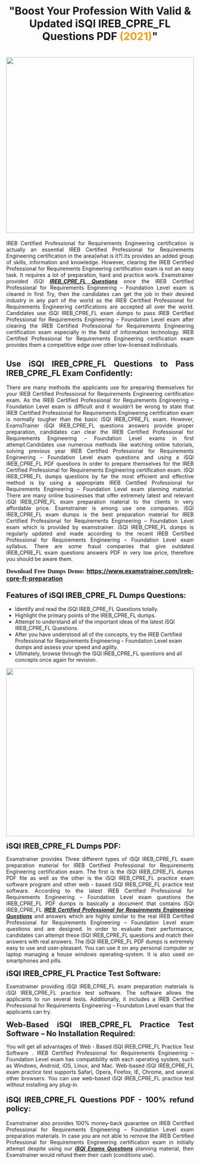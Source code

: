 <h1 style="text-align: center;"><strong>"Boost Your Profession With Valid & Updated iSQI IREB_CPRE_FL Questions PDF <span style="color:#f39c12;">(</span><font color="#f39c12">2021)</font>"</strong></h1>

<h1><strong><a href="https://www.examstrainer.com/ireb-cpre-fl-preparation"><img alt="" src="https://lh3.googleusercontent.com/pw/ACtC-3f8c-slHvsLmpoocRcSJ18CXwyuRuDgfxOBXx4IdSHEzjzfh_xOgpUBjgAAY02t4nrCZtN09VK0W3n2neEBZCEPjO0q0DqiUEWHT2FAznA-KvTY27ZQYN7h16PdyGeKKF-LX8DxtBlN22QRufsFJCN3=w1366-h541-no?authuser=0" style="width: 100%; height: 470px;" /></a></strong></h1>

<p style="text-align: justify;">IREB Certified Professional for Requirements Engineering certification is actually an essential IREB Certified Professional for Requirements Engineering certification in the area(what is it?).Its provides an added group of skills, information and knowledge. However, clearing the IREB Certified Professional for Requirements Engineering certification exam is not an easy task. It requires a lot of preparation, hard and practice work. Examstrainer provided iSQI <em><a href="https://www.examstrainer.com/ireb-cpre-fl-preparation"><strong>IREB_CPRE_FL Questions</strong></a></em> once the IREB Certified Professional for Requirements Engineering – Foundation Level exam is cleared in first Try, then the candidates can get the job in their desired industry in any part of the world as the IREB Certified Professional for Requirements Engineering certifications are accepted all over the world. Candidates use iSQI IREB_CPRE_FL exam dumps to pass IREB Certified Professional for Requirements Engineering – Foundation Level exam after clearing the IREB Certified Professional for Requirements Engineering certification exam especially in the field of information technology. IREB Certified Professional for Requirements Engineering certification exam provides them a competitive edge over other low-licensed individuals.</p>

<h2 style="text-align: justify;"><strong>Use iSQI IREB_CPRE_FL Questions to Pass IREB_CPRE_FL Exam Confidently:</strong></h2>

<p style="text-align: justify;">There are many methods the applicants use for preparing themselves for your IREB Certified Professional for Requirements Engineering certification exam. As the IREB Certified Professional for Requirements Engineering – Foundation Level exam is difficult and it wouldn’t be wrong to state that IREB Certified Professional for Requirements Engineering certification exam is normally tougher than the basic iSQI IREB_CPRE_FL exam. However, ExamsTrainer iSQI IREB_CPRE_FL questions answers provide proper preparation, candidates can clear the IREB Certified Professional for Requirements Engineering – Foundation Level exams in first attempt.Candidates use numerous methods like watching online tutorials, solving previous year IREB Certified Professional for Requirements Engineering – Foundation Level exam questions and using a iSQI IREB_CPRE_FL PDF questions in order to prepare themselves for the IREB Certified Professional for Requirements Engineering certification exam. iSQI IREB_CPRE_FL dumps questions by far the most efficient and effective method is by using a appropriate IREB Certified Professional for Requirements Engineering – Foundation Level exam planning material. There are many online businesses that offer extremely latest and relevant iSQI IREB_CPRE_FL exam preparation material to the clients in very affordable price. Examstrainer is among use one companies. iSQI IREB_CPRE_FL exam dumps is the best preparation material for IREB Certified Professional for Requirements Engineering – Foundation Level exam which is provided by examstrainer. iSQI IREB_CPRE_FL dumps is regularly updated and made according to the recent IREB Certified Professional for Requirements Engineering – Foundation Level exam syllabus. There are some fraud companies that give outdated IREB_CPRE_FL exam questions answers PDF in very low price, therefore you should be aware them.</p>

<p style="text-align: justify;"><span style="font-family:Georgia,serif;"><strong><span style="font-size:16px;">Download Free Dumps Demo:</span></strong></span> <span style="font-size:16px;"><strong><a href="https://www.examstrainer.com/ireb-cpre-fl-preparation">https://www.examstrainer.com/ireb-cpre-fl-preparation</a></strong></span></p>

<h3 style="text-align: justify;"><strong><span style="font-size:20px;">Features of iSQI IREB_CPRE_FL Dumps Questions:</span></strong></h3>

<ul>
	<li>Identify and read the iSQI IREB_CPRE_FL Questions totally.</li>
	<li>Highlight the primary points of the IREB_CPRE_FL dumps.</li>
	<li>Attempt to understand all of the important ideas of the latest iSQI IREB_CPRE_FL Questions.</li>
	<li>After you have understood all of the concepts, try the IREB Certified Professional for Requirements Engineering – Foundation Level exam dumps and assess your speed and agility.</li>
	<li>Ultimately, browse through the iSQI IREB_CPRE_FL questions and all concepts once again for revision.</li>
</ul>

<p><a href="https://www.examstrainer.com/ireb-cpre-exam-questions"><img alt="" src="https://lh3.googleusercontent.com/pw/ACtC-3d_xTg0HpoP12oxsWWcg_1SUjqBFEuEO7WDQ368VPTl6ExuzazrYkK5jHsoYFCF8AGV0s9oMu3HExQh1rFBPlN69O0KP2LWrbcXqCrkT8zA2rOTvQ1BAvJxLBhtyb-j0euWtd77LC_5ATe7WmfpKzJX=w1367-h374-no?authuser=0" style="width: 100%; height: 450px;" /></a></p>

<p><strong><span style="font-size:20px;">iSQI IREB_CPRE_FL Dumps PDF:</span></strong></p>

<p style="text-align: justify;">Examstrainer provides Three different types of iSQI IREB_CPRE_FL exam preparation material for IREB Certified Professional for Requirements Engineering certification exam. The first is the iSQI IREB_CPRE_FL dumps PDF file as well as the other is the iSQI IREB_CPRE_FL practice exam software program and other web - based iSQI IREB_CPRE_FL practice test software. According to the latest IREB Certified Professional for Requirements Engineering – Foundation Level exam questions the IREB_CPRE_FL PDF dumps is basically a document that contains iSQI IREB_CPRE_FL <em><a href="https://www.examstrainer.com/ireb-cpre-exam-questions"><strong>IREB Certified Professional for Requirements Engineering Questions</strong></a></em> and answers which are highly similar to the real IREB Certified Professional for Requirements Engineering – Foundation Level exam questions and are designed. In order to evaluate their performance, candidates can attempt these iSQI IREB_CPRE_FL questions and match their answers with real answers. The iSQI IREB_CPRE_FL PDF dumps is extremely easy to use and user-pleasant. You can use it on any personal computer or laptop managing a house windows operating-system. It is also used on smartphones and pills.</p>

<p style="text-align: justify;"><strong><span style="font-size:20px;">iSQI IREB_CPRE_FL Practice Test Software:</span></strong></p>

<p style="text-align: justify;">Examstrainer providing iSQI IREB_CPRE_FL exam preparation materials is iSQI IREB_CPRE_FL practice test software. The software allows the applicants to run several tests. Additionally, it includes a IREB Certified Professional for Requirements Engineering – Foundation Level exam that the applicants can try.</p>

<p style="text-align: justify;"><strong><span style="font-size:20px;">Web-Based iSQI IREB_CPRE_FL Practice Test Software – No Installation Required:</span></strong></p>

<p style="text-align: justify;">You will get all advantages of Web - Based iSQI IREB_CPRE_FL Practice Test Software . IREB Certified Professional for Requirements Engineering – Foundation Level exam has compatibility with each operating system, such as Windows, Android, iOS, Linux, and Mac. Web-based iSQI IREB_CPRE_FL exam practice test supports Safari, Opera, Firefox, IE, Chrome, and several other browsers. You can use web-based iSQI IREB_CPRE_FL practice test without installing any plug-in.</p>

<h4 style="text-align: justify;"><strong><span style="font-size:20px;">iSQI IREB_CPRE_FL Questions PDF - 100% refund policy:</span></strong></h4>

<p style="text-align: justify;">Examstrainer also provides 100% money-back guarantee on IREB Certified Professional for Requirements Engineering – Foundation Level exam preparation materials. In case you are not able to remove the IREB Certified Professional for Requirements Engineering certification exam in initially attempt despite using our <em><a href="https://www.examstrainer.com/isqi-exams"><strong>iSQI Exams Questions</strong></a></em> planning material, then Examstrainer would refund them their cash (conditions use).</p>
